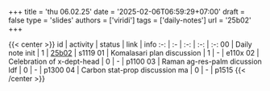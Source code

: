 +++
title = 'thu 06.02.25'
date = '2025-02-06T06:59:29+07:00'
draft = false
type = 'slides'
authors = ['viridi']
tags = ['daily-notes']
url = '25b02'
+++

{{< center >}}
id | activity | status | link | info
:-: | :- | :-: | :-: | :-:
00 | Daily note init                 | 1 | [25b02](/notes/25b02) | s1119
01 | Komalasari plan discussion      | 1 | - | e110x
02 | Celebration of x-dept-head      | 0 | - | p1100
03 | Raman ag-res-palm dicussion ldf | 0 | - | p1300
04 | Carbon stat-prop discussion ma  | 0 | - | p1515
{{< /center >}}
